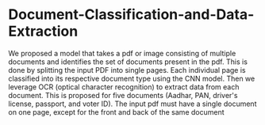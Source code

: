 # Document-Classification-and-Data-Extraction
We proposed a model that takes a pdf or image consisting of multiple documents and identifies the set of documents present in the pdf. 
This is done by splitting the input PDF into single pages. Each individual page is classified into its respective document type using the CNN model. 
Then we leverage OCR (optical character recognition) to extract data from each document. 
This is proposed for five documents (Aadhar, PAN, driver's license, passport, and voter ID). 
The input pdf must have a single document on one page, except for the front and back of the same document
